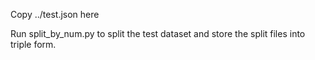 Copy ../test.json here

Run split_by_num.py to split the test dataset and store the split files into triple form.
